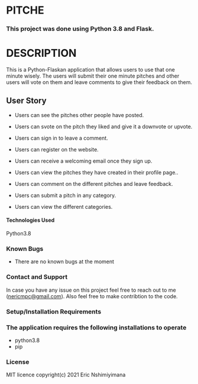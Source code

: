 # PITCHE

### **This project was done using Python 3.8  and Flask.** 


# DESCRIPTION

This is a Python-Flaskan application that allows users to use that one minute wisely. The users will submit their one minute pitches and other users will vote on them and leave comments to give their feedback on them.


## User Story

- Users can see the pitches other people have posted.

- Users can svote on the pitch they liked and give it a downvote or upvote.

- Users can sign in to leave a comment.

- Users can register on the website.

- Users can receive a welcoming email once they sign up.

- Users can view the pitches they have created in their profile page..

- Users can comment on the different pitches and leave feedback. 

- Users can submit a pitch in any category. 

- Users can view the different categories. 

#### Technologies Used
Python3.8

### Known Bugs
* There are no known bugs at the moment

### Contact and Support
In case you have any issue on this project feel free to reach out to me (nericmpc@gmail.com). Also feel free to make contribtion to the code.

### Setup/Installation Requirements
### The application requires the following installations to operate
* python3.8
* pip


### License
 MIT licence
 copyright(c) 2021 Eric Nshimiyimana
